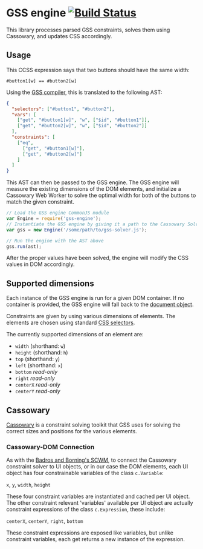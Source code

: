 GSS engine [![Build Status](https://travis-ci.org/the-gss/engine.png?branch=master)](https://travis-ci.org/the-gss/engine)
==========

This library processes parsed GSS constraints, solves them using Cassowary, and updates CSS accordingly.

## Usage

This CCSS expression says that two buttons should have the same width:

```ccss
#button1[w] == #button2[w]
```

Using the [GSS compiler](https://github.com/the-gss/compiler), this is translated to the following AST:

```json
{
  "selectors": ["#button1", "#button2"],
  "vars": [
    ["get", "#button1[w]", "w", ["$id", "#button1"]],
    ["get", "#button2[w]", "w", ["$id", "#button2"]]
  ],
  "constraints": [
    ["eq",
      ["get", "#button1[w]"],
      ["get", "#button2[w]"]
    ]
  ]
}
```

This AST can then be passed to the GSS engine. The GSS engine will measure the existing dimensions of the DOM elements, and initialize a Cassowary Web Worker to solve the optimal width for both of the buttons to match the given constraint.

```javascript
// Load the GSS engine CommonJS module
var Engine = require('gss-engine');
// Instantiate the GSS engine by giving it a path to the Cassowary Solver Web Worker
var gss = new Engine('/some/path/to/gss-solver.js');

// Run the engine with the AST above
gss.run(ast);
```

After the proper values have been solved, the engine will modify the CSS values in DOM accordingly.

## Supported dimensions

Each instance of the GSS engine is run for a given DOM container. If no container is provided, the GSS engine will fall back to the [document object](https://developer.mozilla.org/en-US/docs/Web/API/document).

Constraints are given by using various dimensions of elements. The elements are chosen using standard [CSS selectors](https://developer.mozilla.org/en-US/docs/Web/Guide/CSS/Getting_started/Selectors).

The currently supported dimensions of an element are:

* `width` (shorthand: `w`)
* `height` (shorthand: `h`)
* `top` (shorthand: `y`)
* `left` (shorthand: `x`)
* `bottom` *read-only*
* `right` *read-only*
* `centerX` *read-only*
* `centerY` *read-only*

## Cassowary

[Cassowary](http://www.cs.washington.edu/research/constraints/cassowary/) is a constraint solving toolkit that GSS uses for solving the correct sizes and positions for the various elements.

### Cassowary-DOM Connection

As with the [Badros and Borning's SCWM](http://www.jeffreynichols.com/papers/scwm-aaai.pdf), to connect the Cassowary constraint solver to UI objects, or in our case the DOM elements, each UI object has four constrainable variables of the class `c.Variable`:

`x`, `y`, `width`, `height`

These four constraint variables are instantiated and cached per UI object.  The other constraint relevant 'variables' available per UI object are actually constraint expressions of the class `c.Expression`, these include:

`centerX`, `centerY`, `right`, `bottom`

These constraint expressions are exposed like variables, but unlike constraint variables, each get returns a new instance of the expression.
